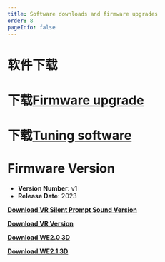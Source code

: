 ```yaml
---
title: Software downloads and firmware upgrades
order: 8
pageInfo: false
---
```

# 软件下载
# 下载[Firmware upgrade](https://likeyou156156.online:9000/lky/tools/MV_Assisant_Tools_2021_V3.0.9T(2023.05.29).exe)
# 下载[Tuning software](https://likeyou156156.online:9000/lky/tools/ACPWorkbench_24bit.exe)

# Firmware Version

- **Version Number**: v1
- **Release Date**: 2023

**[Download VR Silent Prompt Sound Version](https://likeyou156156.online:9000/lky/old_bin/QY_Eiffel_One_VRmute.MVAX)**
<br>

**[Download VR Version](https://likeyou156156.online:9000/lky/old_bin/QY_Eiffel_One_VR.MVAX)**

**[Download WE2.0 3D](https://likeyou156156.online:9000/lky/3D/WE2.0.step)**

**[Download WE2.1 3D](https://likeyou156156.online:9000/lky/3D/WE2.1.step)**